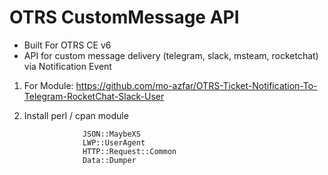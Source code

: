 # OTRS CustomMessage API
- Built For OTRS CE v6
- API for custom message delivery (telegram, slack, msteam, rocketchat) via Notification Event  

1. For Module: https://github.com/mo-azfar/OTRS-Ticket-Notification-To-Telegram-RocketChat-Slack-User    
  
2. Install perl / cpan module

                    JSON::MaybeXS  
                    LWP::UserAgent  
                    HTTP::Request::Common  
                    Data::Dumper
                    

  